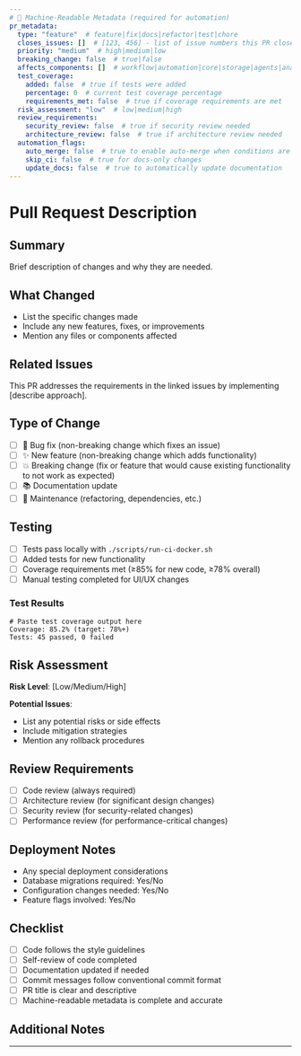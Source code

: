 ```yaml
---
# 🤖 Machine-Readable Metadata (required for automation)
pr_metadata:
  type: "feature"  # feature|fix|docs|refactor|test|chore
  closes_issues: []  # [123, 456] - list of issue numbers this PR closes
  priority: "medium"  # high|medium|low
  breaking_change: false  # true|false
  affects_components: []  # workflow|automation|core|storage|agents|analytics|validators|docs|infra|ci
  test_coverage:
    added: false  # true if tests were added
    percentage: 0  # current test coverage percentage
    requirements_met: false  # true if coverage requirements are met
  risk_assessment: "low"  # low|medium|high
  review_requirements:
    security_review: false  # true if security review needed
    architecture_review: false  # true if architecture review needed
  automation_flags:
    auto_merge: false  # true to enable auto-merge when conditions are met
    skip_ci: false  # true for docs-only changes
    update_docs: false  # true to automatically update documentation
---
```


# Pull Request Description

## Summary
Brief description of changes and why they are needed.

## What Changed
- List the specific changes made
- Include any new features, fixes, or improvements
- Mention any files or components affected

## Related Issues
<!-- This section is now handled by the metadata above, but you can add context here -->
This PR addresses the requirements in the linked issues by implementing [describe approach].

## Type of Change
<!-- This is now specified in metadata, but you can elaborate here -->
- [ ] 🐛 Bug fix (non-breaking change which fixes an issue)
- [ ] ✨ New feature (non-breaking change which adds functionality)
- [ ] 💥 Breaking change (fix or feature that would cause existing functionality to not work as expected)
- [ ] 📚 Documentation update
- [ ] 🔧 Maintenance (refactoring, dependencies, etc.)

## Testing
- [ ] Tests pass locally with `./scripts/run-ci-docker.sh`
- [ ] Added tests for new functionality
- [ ] Coverage requirements met (≥85% for new code, ≥78% overall)
- [ ] Manual testing completed for UI/UX changes

### Test Results
```
# Paste test coverage output here
Coverage: 85.2% (target: 78%+)
Tests: 45 passed, 0 failed
```

## Risk Assessment
<!-- This is now specified in metadata, but provide details here -->
**Risk Level**: [Low/Medium/High]

**Potential Issues**:
- List any potential risks or side effects
- Include mitigation strategies
- Mention any rollback procedures

## Review Requirements
<!-- Specify if special reviews are needed -->
- [ ] Code review (always required)
- [ ] Architecture review (for significant design changes)
- [ ] Security review (for security-related changes)
- [ ] Performance review (for performance-critical changes)

## Deployment Notes
- Any special deployment considerations
- Database migrations required: Yes/No
- Configuration changes needed: Yes/No
- Feature flags involved: Yes/No

## Checklist
- [ ] Code follows the style guidelines
- [ ] Self-review of code completed
- [ ] Documentation updated if needed
- [ ] Commit messages follow conventional commit format
- [ ] PR title is clear and descriptive
- [ ] Machine-readable metadata is complete and accurate

## Additional Notes
<!-- Any additional information, breaking changes, migration notes, etc. -->

---

<!--
🔧 Format Documentation:

The YAML frontmatter above provides machine-readable metadata for automation workflows.
This enables reliable parsing and automation while maintaining human readability.

Key benefits:
- Eliminates shell parsing errors in CI workflows
- Enables advanced automation based on PR characteristics
- Provides structured data for reporting and analytics
- Maintains backward compatibility

For more information, see: docs/pr-format-guide.md
-->
